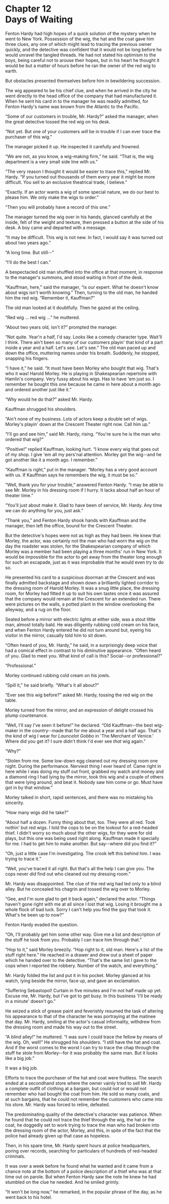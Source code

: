 # Chapter 12 <br/> Days of Waiting


Fenton Hardy had high hopes of a quick solution of the mystery when he went to New York. Possession of the wig, the hat and the coat gave him three clues, any one of which might lead to tracing the previous owner quickly, and the detective was confident that it would not be long before he would unravel the tangled threads. He had not stated his optimism to the boys, being careful not to arouse their hopes, but in his heart he thought it would be but a matter of hours before he ran the owner of the red wig to earth.

But obstacles presented themselves before him in bewildering succession.

The wig appeared to be his chief clue, and when he arrived in the city he went directly to the head office of the company that had manufactured it. When he sent his card in to the manager he was readily admitted, for Fenton Hardy's name was known from the Atlantic to the Pacific.

“Some of our customers in trouble, Mr. Hardy?” asked the manager, when the great detective tossed the red wig on his desk.

“Not yet. But one of your customers *will* be in trouble if I can ever trace the purchaser of this wig.”

The manager picked it up. He inspected it carefully and frowned.

“We are not, as you know, a wig-making firm,” he said. “That is, the wig department is a very small side line with us.”

“The very reason I thought it would be easier to trace this,” replied Mr. Hardy. “If you turned out thousands of them every year it might be more difficult. You sell to an exclusive theatrical trade, I believe.”

“Exactly. If an actor wants a wig of some special nature, we do our best to please him. We only make the wigs to order.”

“Then you will probably have a record of this one.”

The manager turned the wig over in his hands, glanced carefully at the inside, felt of the weight and texture, then pressed a button at the side of his desk. A boy came and departed with a message.

“It may be difficult. This wig is not new. In fact, I would say it was turned out about two years ago.”

“A long time. But still--”

“I'll do the best I can.”

A bespectacled old man shuffled into the office at that moment, in response to the manager's summons, and stood waiting in front of the desk.

“Kauffman, here,” said the manager, “is our expert. What he doesn't know about wigs isn't worth knowing.” Then, turning to the old man, he handed him the red wig. “Remember it, Kauffman?”

The old man looked at it doubtfully. Then he gazed at the ceiling.

“Red wig ... red wig ...” he muttered.

“About two years old, isn't it?” prompted the manager.

“Not quite. Year'n a half, I'd say. Looks like a comedy character type. Wait'll I think. There ain't been so many of our customers playin' that kind of a part inside a year and a half. Let's see. Let's see.” The old man paced up and down the office, muttering names under his breath. Suddenly, he stopped, snapping his fingers.

“I have it,” he said. “It must have been Morley who bought that wig. That's who it was! Harold Morley. He is playing in Shakespearian repertoire with Hamlin's company. Very fussy about his wigs. Has to have 'em just so. I remember he bought this one because he came in here about a month ago and ordered another just like it.”

“Why would he do that?” asked Mr. Hardy.

Kauffman shrugged his shoulders.

“Ain't none of my business. Lots of actors keep a double set of wigs. Morley's playin' down at the Crescent Theater right now. Call him up.”

“I'll go and see him,” said Mr. Hardy, rising. “You're sure he is the man who ordered that wig?”

“Positive!” replied Kauffman, looking hurt. “I know every wig that goes out of my shop. I give 'em all my pers'nal attention. Morley got the wig--and he got another like it a month ago. I remember.”

“Kauffman is right,” put in the manager. “Morley has a very good account with us. If Kauffman says he remembers the wig, it must be so.”

“Well, thank you for your trouble,” answered Fenton Hardy. “I may be able to see Mr. Morley in his dressing room if I hurry. It lacks about half an hour of theater time.”

“You'll just about make it. Glad to have been of service, Mr. Hardy. Any time we can do anything for you, just ask.”

“Thank you,” and Fenton Hardy shook hands with Kauffman and the manager, then left the office, bound for the Crescent Theater.

But the detective's hopes were not as high as they had been. He knew that Morley, the actor, was certainly not the man who had worn the wig on the day the roadster was stolen, for the Shakespearian company of which Morley was a member had been playing a three months' run in New York. It would be impossible for the actor to get away from the theater long enough for such an escapade, just as it was improbable that he would even try to do so.

He presented his card to a suspicious doorman at the Crescent and was finally admitted backstage and shown down a brilliantly lighted corridor to the dressing room of Harold Morley. It was a snug little place, the dressing room, for Morley had fitted it up to suit his own tastes once it was assured that the company would remain at the Crescent for an extended run. There were pictures on the walls, a potted plant in the window overlooking the alleyway, and a rug on the floor.

Seated before a mirror with electric lights at either side, was a stout little man, almost totally bald. He was diligently rubbing cold cream on his face, and when Fenton Hardy entered he did not turn around but, eyeing his visitor in the mirror, casually told him to sit down.

“Often heard of you, Mr. Hardy,” he said, in a surprisingly deep voice that had a comical effect in contrast to his diminutive appearance. “Often heard of you. Glad to meet you. What kind of call is this? Social--or professional?”

“Professional.”

Morley continued rubbing cold cream on his jowls.

“Spill it,” he said briefly. “What's it all about?”

“Ever see this wig before?” asked Mr. Hardy, tossing the red wig on the table.

Morley turned from the mirror, and an expression of delight crossed his plump countenance.

“Well, I'll say I've seen it before!” he declared. “Old Kauffman--the best wig-maker in the country--made that for me about a year and a half ago. That's the kind of wig I wear for *Launcelot Gobbo* in 'The Merchant of Venice.' Where did you get it? I sure didn't think I'd ever see *that* wig again.”

“Why?”

“Stolen from me. Some low-down egg cleaned out my dressing room one night. During the performance. Nerviest thing I ever heard of. Came right in here while I was doing my stuff out front, grabbed my watch and money and a diamond ring I had lying by the mirror, took this wig and a couple of others that were lying around, and beat it. Nobody saw him come or go. Must have got in by that window.”

Morley talked in short, rapid sentences, and there was no mistaking his sincerity.

“How many wigs did he take?”

“About half a dozen. Funny thing about that, too. They were all red. Took nothin' but red wigs. I told the cops to be on the lookout for a red-headed thief. I didn't worry so much about the other wigs, for they were for old plays, but this one was being used right along. Kauffman made it specially for me. I had to get him to make another. But say--where did you find it?”

“Oh, just a little case I'm investigating. The crook left this behind him. I was trying to trace it.”

“Well, you've traced it all right. But that's all the help I can give you. The cops never *did* find out who cleaned out my dressing room.”

Mr. Hardy was disappointed. The clue of the red wig had led only to a blind alley. But he concealed his chagrin and tossed the wig over to Morley.

“Gee, and I'm sure glad to get it back again,” declared the actor. “Things haven't gone right with me at all since I lost that wig. Losing it brought me a whole flock of bad luck. Sorry I can't help you find the guy that took it. What's he been up to now?”

Fenton Hardy evaded the question.

“Oh, I'll probably get him some other way. Give me a list and description of the stuff he took from you. Probably I can trace him through that.”

“Hop to it,” said Morley breezily. “Hop right to it, old man. Here's a list of the stuff right here.” He reached in a drawer and drew out a sheet of paper which he handed over to the detective. “That's the same list I gave to the cops when I reported the robbery. Number of the watch, and everything.”

Mr. Hardy folded the list and put it in his pocket. Morley glanced at his watch, lying beside the mirror, face up, and gave an exclamation.

“Suffering Sebastopol! Curtain in five minutes and I'm not half made up yet. Excuse me, Mr. Hardy, but I've got to get busy. In this business 'I'll be ready in a minute' doesn't go.”

He seized a stick of grease paint and feverishly resumed the task of altering his appearance to that of the character he was portraying at the matinee that day. Mr. Hardy, smiling at the actor's casual informality, withdrew from the dressing room and made his way out to the street.

“A blind alley!” he muttered. “I was sure I could trace the fellow by means of the wig. Oh, well!” He shrugged his shoulders. “I still have the hat and coat. And if the worst comes to the worst I can try to trace the chap through the stuff he stole from Morley--for it was probably the same man. But it looks like a big job.”

It was a big job.

Efforts to trace the purchaser of the hat and coat were fruitless. The search ended at a secondhand store where the owner vainly tried to sell Mr. Hardy a complete outfit of clothing at a bargain, but could not or would not remember who had bought the coat from him. He sold so many coats, and at such bargains, that he could not remember the customers who came into his store. Mr. Hardy was forced to retire, defeated.

The predominating quality of the detective's character was patience. When he found that he could not trace the thief through the wig, the hat or the coat, he doggedly set to work trying to trace the man who had broken into the dressing room of the actor, Morley, and this, in spite of the fact that the police had already given up that case as hopeless.

Then, in his spare time, Mr. Hardy spent hours at police headquarters, poring over records, searching for particulars of hundreds of red-headed criminals.

It was over a week before he found what he wanted and it came from a chance note at the bottom of a police description of a thief who was at that time out on parole. But when Fenton Hardy saw the note he knew he had stumbled on the clue he needed. And he smiled grimly.

“It won't be long now,” he remarked, in the popular phrase of the day, as he went back to his hotel.